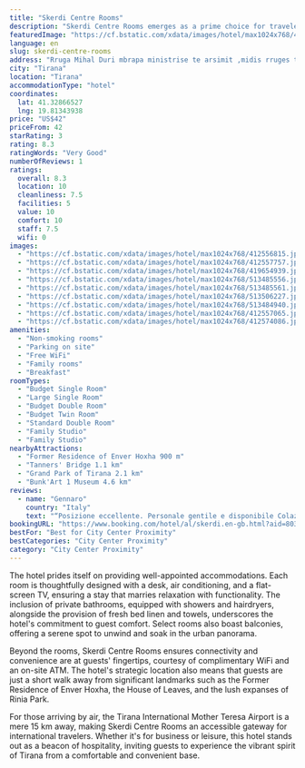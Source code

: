 ```yaml
---
title: "Skerdi Centre Rooms"
description: "Skerdi Centre Rooms emerges as a prime choice for travelers seeking a blend of comfort and convenience in the heart of Tirana."
featuredImage: "https://cf.bstatic.com/xdata/images/hotel/max1024x768/412556815.jpg?k=942616a6a027861253e95168101d242f0b36fe7ba088ca8343b524d2823b8482&o=&hp=1"
language: en
slug: skerdi-centre-rooms
address: "Rruga Mihal Duri mbrapa ministrise te arsimit ,midis rruges te Durresit dhe asaj te Kavajes, 1001 Tirana, Albania"
city: "Tirana"
location: "Tirana"
accommodationType: "hotel"
coordinates:
  lat: 41.32866527
  lng: 19.81343938
price: "US$42"
priceFrom: 42
starRating: 3
rating: 8.3
ratingWords: "Very Good"
numberOfReviews: 1
ratings:
  overall: 8.3
  location: 10
  cleanliness: 7.5
  facilities: 5
  value: 10
  comfort: 10
  staff: 7.5
  wifi: 0
images:
  - "https://cf.bstatic.com/xdata/images/hotel/max1024x768/412556815.jpg?k=942616a6a027861253e95168101d242f0b36fe7ba088ca8343b524d2823b8482&o=&hp=1"
  - "https://cf.bstatic.com/xdata/images/hotel/max1024x768/412557757.jpg?k=a75de2d363853c546eb8ac86bd47ef6f0909d293b90da41e13b4eaeb9f3376dd&o=&hp=1"
  - "https://cf.bstatic.com/xdata/images/hotel/max1024x768/419654939.jpg?k=a5b11bf101842c97d01cce1b9b637a4e5a46c3bb9e00362c88aeb9fcc37638c7&o=&hp=1"
  - "https://cf.bstatic.com/xdata/images/hotel/max1024x768/513485556.jpg?k=1c3ad82b48c16f63c87cfdf2a103b0de4b17b21ae234135081982ec3231839d9&o=&hp=1"
  - "https://cf.bstatic.com/xdata/images/hotel/max1024x768/513485561.jpg?k=ea9279c06897ebb9b47a63be49d9bcfee2f0e6141802a16db669ea6d6c7885a6&o=&hp=1"
  - "https://cf.bstatic.com/xdata/images/hotel/max1024x768/513506227.jpg?k=ad9344030f16d5bc0d8ca4772089834a4e4fcf843081862517ae884226a16276&o=&hp=1"
  - "https://cf.bstatic.com/xdata/images/hotel/max1024x768/513484940.jpg?k=ad7483afa0cc46087b9b26f8a4103ec0d46954f5505ad68630fc556c0d5080c9&o=&hp=1"
  - "https://cf.bstatic.com/xdata/images/hotel/max1024x768/412557065.jpg?k=52bb078e3a4fd53f54bf0e81e584efaa382227f683cc17c5502ccd7f7bb2971e&o=&hp=1"
  - "https://cf.bstatic.com/xdata/images/hotel/max1024x768/412574086.jpg?k=c8d2c2637df4dc236bd71c1a1d09a3a858cf49adfc4bb71ff2c317bf251dbf40&o=&hp=1"
amenities:
  - "Non-smoking rooms"
  - "Parking on site"
  - "Free WiFi"
  - "Family rooms"
  - "Breakfast"
roomTypes:
  - "Budget Single Room"
  - "Large Single Room"
  - "Budget Double Room"
  - "Budget Twin Room"
  - "Standard Double Room"
  - "Family Studio"
  - "Family Studio"
nearbyAttractions:
  - "Former Residence of Enver Hoxha 900 m"
  - "Tanners' Bridge 1.1 km"
  - "Grand Park of Tirana 2.1 km"
  - "Bunk'Art 1 Museum 4.6 km"
reviews:
  - name: "Gennaro"
    country: "Italy"
    text: "“Posizione eccellente. Personale gentile e disponibile Colazione poco varia ma ottima”"
bookingURL: "https://www.booking.com/hotel/al/skerdi.en-gb.html?aid=8035640"
bestFor: "Best for City Center Proximity"
bestCategories: "City Center Proximity"
category: "City Center Proximity"
---
```


The hotel prides itself on providing well-appointed accommodations. Each room is thoughtfully designed with a desk, air conditioning, and a flat-screen TV, ensuring a stay that marries relaxation with functionality. The inclusion of private bathrooms, equipped with showers and hairdryers, alongside the provision of fresh bed linen and towels, underscores the hotel's commitment to guest comfort. Select rooms also boast balconies, offering a serene spot to unwind and soak in the urban panorama.

Beyond the rooms, Skerdi Centre Rooms ensures connectivity and convenience are at guests' fingertips, courtesy of complimentary WiFi and an on-site ATM. The hotel's strategic location also means that guests are just a short walk away from significant landmarks such as the Former Residence of Enver Hoxha, the House of Leaves, and the lush expanses of Rinia Park.

For those arriving by air, the Tirana International Mother Teresa Airport is a mere 15 km away, making Skerdi Centre Rooms an accessible gateway for international travelers. Whether it's for business or leisure, this hotel stands out as a beacon of hospitality, inviting guests to experience the vibrant spirit of Tirana from a comfortable and convenient base.